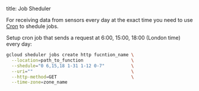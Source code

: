 title: Job Sheduler

For receiving data from sensors every day at the exact time you need to use [Cron](https://en.wikipedia.org/wiki/Cron) to shedule jobs.



Setup cron job that sends a request at 6:00, 15:00, 18:00 (London time) every day:

```bash
gcloud sheduler jobs create http fucntion_name \
  --location=path_to_function                  \
  --shedule="0 6,15,18 1-31 1-12 0-7"          \
  --uri=""                                     \
  --http-method=GET                            \
  --time-zone=zone_name                       
```
